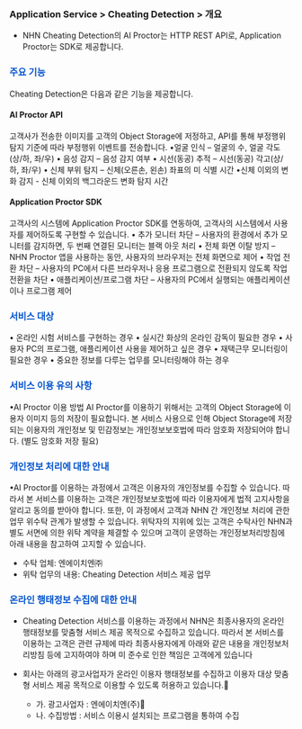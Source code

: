 ### Application Service > Cheating Detection > 개요

* NHN Cheating Detection의 AI Proctor는 HTTP REST API로, Application Proctor는 SDK로 제공합니다.

### <span style="color:#0052cc">주요 기능</span>

Cheating Detection은 다음과 같은 기능을 제공합니다.

#### **AI Proctor API**
고객사가 전송한 이미지를 고객의 Object Storage에 저정하고, API를 통해 부정행위 탐지 기준에 따라 부정행위 이벤트를 전송합니다.
•얼굴 인식 – 얼굴의 수, 얼굴 각도(상/하, 좌/우)
• 음성 감지 – 음성 감지 여부
• 시선(동공) 추적 – 시선(동공) 각고(상/하, 좌/우)
• 신체 부위 탐지 – 신체(오른손, 왼손) 좌표의 미 식별 시간
•신체 이외의 변화 감지 - 신체 이외의 백그라운드 변화 탐지 시간

#### **Application Proctor SDK**
고객사의 시스템에 Application Proctor SDK를 연동하여, 고객사의 시스템에서 사용자를 제어하도록 구현할 수 있습니다.
• 추가 모니터 차단 – 사용자의 환경에서 추가 모니터를 감지하면, 두 번째 연결된 모니터는 블랙 아웃 처리
• 전체 화면 이탈 방지 – NHN Proctor 앱을 사용하는 동안, 사용자의 브라우저는 전체 화면으로 제어
• 작업 전환 차단 – 사용자의 PC에서 다른 브라우저나 응용 프로그램으로 전환되지 않도록 작업 전환을 차단
• 애플리케이션/프로그램 차단 – 사용자의 PC에서 실행되는 애플리케이션이나 프로그램 제어

### <span style="color:#0052cc">서비스 대상</span>

• 온라인 시험 서비스를 구현하는 경우
• 실시간 화상의 온라인 감독이 필요한 경우
• 사용자 PC의 프로그램, 애플리케이션 사용을 제어하고 싶은 경우
• 재택근무 모니터링이 필요한 경우
• 중요한 정보를 다루는 업무를 모니터링해야 하는 경우

### <span style="color:#0052cc">서비스 이용 유의 사항</span>

•AI Proctor 이용 방법
AI Proctor를 이용하기 위해서는 고객의 Object Storage에 이용자 이미지 등의 저장이 필요합니다.
본 서비스 사용으로 인해 Object Storage에 저장되는 이용자의 개인정보 및 민감정보는 개인정보보호법에 따라 암호화 저장되어야 합니다.
(별도 암호화 저장 필요)

### <span style="color:#0052cc">개인정보 처리에 대한 안내</span>

•AI Proctor를 이용하는 과정에서 고객은 이용자의 개인정보를 수집할 수 있습니다. 따라서 본 서비스를 이용하는 고객은 개인정보보호법에 따라 이용자에게 법적 고지사항을 알리고 동의를 받아야 합니다.
또한, 이 과정에서 고객과 NHN 간 개인정보 처리에 관한 업무 위수탁 관계가 발생할 수 있습니다. 위탁자의 지위에 있는 고객은 수탁사인 NHN과 별도 서면에 의한 위탁 계약을 체결할 수 있으며 고객이 운영하는 개인정보처리방침에 아래 내용을 참고하여 고지할 수 있습니다.

* 수탁 업체: 엔에이치엔㈜
* 위탁 업무의 내용: Cheating Detection 서비스 제공 업무


### <span style="color:#0052cc">온라인 행태정보 수집에 대한 안내
</span>

* Cheating Detection 서비스를 이용하는 과정에서 NHN은 최종사용자의 온라인 행태정보를 맞춤형 서비스 제공 목적으로 수집하고 있습니다.
따라서 본 서비스를 이용하는 고객은 관련 규제에 따라 최종사용자에게 아래와 같은 내용을 개인정보처리방침 등에 고지하여야 하며 미 준수로 인한 책임은 고객에게 있습니다

* 회사는 아래의 광고사업자가 온라인 이용자 행태정보를 수집하고 이용자 대상 맞춤형 서비스 제공 목적으로 이용할 수 있도록 허용하고 있습니다. 
    * 가. 광고사업자 : 엔에이치엔(주) 
    * 나. 수집방법 : 서비스 이용시 설치되는 프로그램을 통하여 수집
